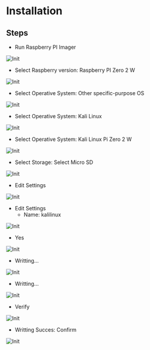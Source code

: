 # Installation

## Steps

- Run Raspberry PI Imager

![Init](../images/steps/step010.png)

- Select Raspberry version: Raspberry PI Zero 2 W

![Init](../images/steps/step020.png)

- Select Operative System: Other specific-purpose OS

![Init](../images/steps/step030.png)

- Select Operative System: Kali Linux

![Init](../images/steps/step040.png)

- Select Operative System: Kali Linux Pi Zero 2 W

![Init](../images/steps/step050.png)

- Select Storage: Select Micro SD

![Init](../images/steps/step060.png)

- Edit Settings

![Init](../images/steps/step070.png)

- Edit Settings
  - Name: kalilinux

![Init](../images/steps/step080.png)

- Yes

![Init](../images/steps/step090.png)

- Writting...

![Init](../images/steps/step100.png)

- Writting...

![Init](../images/steps/step110.png)

- Verify

![Init](../images/steps/step120.png)

- Writting Succes: Confirm

![Init](../images/steps/step130.png)
